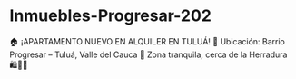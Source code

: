 # Inmuebles-Progresar-202
🏠 ¡APARTAMENTO NUEVO EN ALQUILER EN TULUÁ! 📢 Ubicación: Barrio Progresar – Tuluá, Valle del Cauca 📍 Zona tranquila, cerca de la Herradura 🛍️🚌🏫
